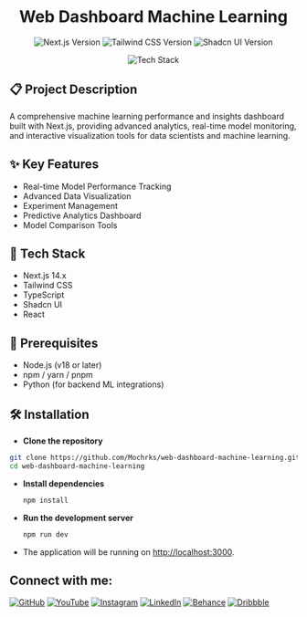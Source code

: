 <h1 align="center">Web Dashboard Machine Learning</h1>

<p align="center">
  <img src="https://img.shields.io/badge/Next.js-14.x-black" alt="Next.js Version" />
  <img src="https://img.shields.io/badge/Tailwind%20CSS-3.x-blue" alt="Tailwind CSS Version" />
  <img src="https://img.shields.io/badge/Shadcn%20UI-latest-green" alt="Shadcn UI Version" />
</p>

<p align="center">
  <img src="https://skillicons.dev/icons?i=nextjs,tailwind,typescript,react" alt="Tech Stack" />
</p>

## 📋 Project Description

A comprehensive machine learning performance and insights dashboard built with Next.js, providing advanced analytics, real-time model monitoring, and interactive visualization tools for data scientists and machine learning.

## ✨ Key Features

- Real-time Model Performance Tracking
- Advanced Data Visualization
- Experiment Management
- Predictive Analytics Dashboard
- Model Comparison Tools

## 🚀 Tech Stack

- Next.js 14.x
- Tailwind CSS
- TypeScript
- Shadcn UI
- React


## 🔧 Prerequisites

- Node.js (v18 or later)
- npm / yarn / pnpm
- Python (for backend ML integrations)

## 🛠️ Installation

- **Clone the repository**
```bash
git clone https://github.com/Mochrks/web-dashboard-machine-learning.git
cd web-dashboard-machine-learning
```

- **Install dependencies**

    ```bash
    npm install
    ```

- **Run the development server**

    ```bash
    npm run dev
    ```

- The application will be running on [http://localhost:3000](http://localhost:3000).


## Connect with me:
[![GitHub](https://img.shields.io/badge/GitHub-333?style=for-the-badge&logo=github&logoColor=white)](https://github.com/mochrks)
[![YouTube](https://img.shields.io/badge/YouTube-FF0000?style=for-the-badge&logo=youtube&logoColor=white)](https://youtube.com/@Gdvisuel)
[![Instagram](https://img.shields.io/badge/Instagram-E4405F?style=for-the-badge&logo=instagram&logoColor=white)](https://instagram.com/mochrks)
[![LinkedIn](https://img.shields.io/badge/LinkedIn-0077B5?style=for-the-badge&logo=linkedin&logoColor=white)](https://linkedin.com/in/mochrks)
[![Behance](https://img.shields.io/badge/Behance-1769FF?style=for-the-badge&logo=behance&logoColor=white)](https://behance.net/mochrks)
[![Dribbble](https://img.shields.io/badge/Dribbble-EA4C89?style=for-the-badge&logo=dribbble&logoColor=white)](https://dribbble.com/mochrks)